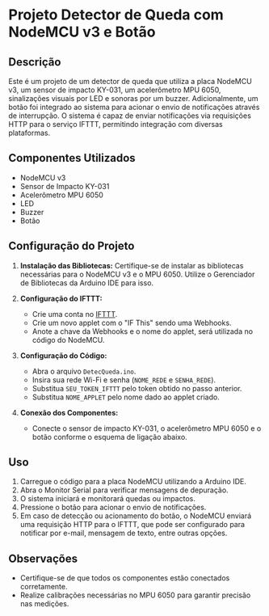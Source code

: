 # Projeto Detector de Queda com NodeMCU v3 e Botão

## Descrição

Este é um projeto de um detector de queda que utiliza a placa NodeMCU v3, um sensor de impacto KY-031, um acelerômetro MPU 6050, sinalizações visuais por LED e sonoras por um buzzer. Adicionalmente, um botão foi integrado ao sistema para acionar o envio de notificações através de interrupção. O sistema é capaz de enviar notificações via requisições HTTP para o serviço IFTTT, permitindo integração com diversas plataformas.

## Componentes Utilizados

- NodeMCU v3
- Sensor de Impacto KY-031
- Acelerômetro MPU 6050
- LED
- Buzzer
- Botão

## Configuração do Projeto

1. **Instalação das Bibliotecas:**
   Certifique-se de instalar as bibliotecas necessárias para o NodeMCU v3 e o MPU 6050. Utilize o Gerenciador de Bibliotecas da Arduino IDE para isso.

2. **Configuração do IFTTT:**
   - Crie uma conta no [IFTTT](https://ifttt.com/).
   - Crie um novo applet com o "IF This" sendo uma Webhooks.
   - Anote a chave da Webhooks e o nome do applet, será utilizada no código do NodeMCU.

3. **Configuração do Código:**
   - Abra o arquivo `DetecQueda.ino`.
   - Insira sua rede Wi-Fi e senha (`NOME_REDE` e `SENHA_REDE`).
   - Substitua `SEU_TOKEN_IFTTT` pelo token obtido no passo anterior.
   - Substitua `NOME_APPLET` pelo nome dado ao applet criado.

4. **Conexão dos Componentes:**
   - Conecte o sensor de impacto KY-031, o acelerômetro MPU 6050 e o botão conforme o esquema de ligação abaixo.

## Uso

1. Carregue o código para a placa NodeMCU utilizando a Arduino IDE.
2. Abra o Monitor Serial para verificar mensagens de depuração.
3. O sistema iniciará e monitorará quedas ou impactos.
4. Pressione o botão para acionar o envio de notificações.
5. Em caso de detecção ou acionamento do botão, o NodeMCU enviará uma requisição HTTP para o IFTTT, que pode ser configurado para notificar por e-mail, mensagem de texto, entre outras opções.

## Observações

- Certifique-se de que todos os componentes estão conectados corretamente.
- Realize calibrações necessárias no MPU 6050 para garantir precisão nas medições.
